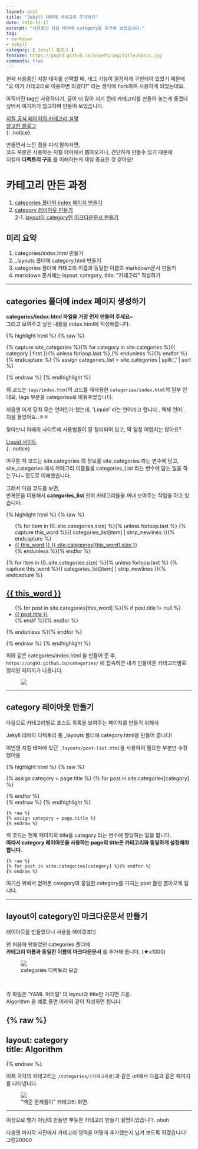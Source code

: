 ```yaml
---
layout: post
title: "Jekyll 테마에 카테고리 추가하기"
date: 2018-11-17
excerpt: "사용중인 지킬 테마에 category를 추가해 보았습니다."
tag:
- markdown
- jekyll
category: [ Jekyll 블로그 ]
feature: https://png93.github.io/assets/img/title/basic.jpg
comments: true
---
```



현재 사용중인 지킬 테마를 선택할 때, 태그 기능이 깔끔하게 구현되어 있었기 때문에 "오 이거 카테고리로 이용하면 되겠다!" 라는 생각에 Fork하여 사용하게 되었는데요.  

아직까진 tag만 사용하다가, 글이 더 많아 지기 전에 카테고리를 만들어 놓는게 좋겠다 싶어서 여기저기 참고하며 만들어 보았습니다.  

[지킬 공식 페이지의 카테고리 설명](https://jekyllrb-ko.github.io/docs/posts/#%ED%8F%AC%EC%8A%A4%ED%8A%B8%EC%9D%98-%EC%B9%B4%ED%85%8C%EA%B3%A0%EB%A6%AC%EC%99%80-%ED%83%9C%EA%B7%B8-%ED%91%9C%EC%8B%9C%ED%95%98%EA%B8%B0)  
[참고한 블로그](https://devyurim.github.io/development%20environment/github%20blog/2018/08/07/blog-6.html)  
{: .notice}


만들면서 느낀 점을 미리 말하자면,  
코드 부분은 사용하는 지킬 테마에서 뽑아오거나, 간단하게 만들수 있기 때문에  
지킬의 __디렉토리 구조__ 를 이해하는게 제일 중요한 것 같아요!


# 카테고리 만든 과정

1. [categories 폴더와 index 페이지 만들기](#categories-폴더에-index-페이지-생성하기)
2. [category 레이아웃 만들기](#category-레이아웃-만들기)  
    2-1. [layout이 category인 마크다운문서 만들기](#layout이-category인-마크다운문서-만들기)

## 미리 요약
1. categories/index.html 만들기
2. \_layouts 폴더에 category.html 만들기
3. categories 폴더에 카테고리 이름과 동일한 이름의 markdown문서 만들기
4. markdown 문서에는 layout: category, title: "카테고리" 작성하기

- - -

## categories 폴더에 index 페이지 생성하기

__<hly> categories/index.html 파일을 가장 먼저 만들어 주세요~ </hly>__  
그리고 보여주고 싶은 내용을 index.html에 작성해줍니다.  

{% highlight html %}
{% raw %}

{% capture site_categories %}{% for category in site.categories %}{{ category | first }}{% unless forloop.last %},{% endunless %}{% endfor %}{% endcapture %}
{% assign categories_list = site_categories | split:',' | sort %}

{% endraw %}
{% endhighlight %}

위 코드는 `tags/index.html`의 코드를 재사용한 `categories/index.html`의 일부 인데요, tags 부분을 categories로 바꿔주었습니다.  

처음엔 이게 당최 무슨 언어인가 했는데, 'Liquid' 라는 언어라고 합니다.. 액체 언어... 처음 들었어요..ㅎㅎ  

찾아보니 아래의 사이트에 사용법들이 잘 정리되어 있고, 막 엄청 어렵지는 않아요?  

[Liquid 사이트](http://shopify.github.io/liquid/)  
{: .notice}

아무튼 저 코드는 <hly> site.categories 의 정보를 site_categories 라는 변수에 담고,  
site_categories 에서 카테고리 이름들을 categories_List 라는 변수에 담는 일을 하는구나~</hly> 정도로 이해했습니다.  

그래서 다음 코드를 보면,  
반복문을 이용해서 **<hly>categories_list</hly>** 안의 카테고리들을 꺼내 보여주는 작업을 하고 있습니다.

{% highlight html %}
{% raw %}

<ul class="entry-meta inline-list">
  {% for item in (0..site.categories.size) %}{% unless forloop.last %}
    {% capture this_word %}{{ categories_list[item] | strip_newlines }}{% endcapture %}
  	<li><a href="#{{ this_word }}" class="tag">
    <span class="term">{{ this_word }}</span>
    <span class="count">{{ site.categories[this_word].size }}</span>
    </a></li>
  {% endunless %}{% endfor %}
</ul>

{% for item in (0..site.categories.size) %}{% unless forloop.last %}
  {% capture this_word %}{{ categories_list[item] | strip_newlines }}{% endcapture %}
  <article>
	  <a href="{{site.url}}/categories/{{this_word}}"><h2 id="{{ this_word }}" class="tag-heading">{{ this_word }}</h2></a>
    <ul>
    {% for post in site.categories[this_word] %}{% if post.title != null %}
      <li class="entry-title"><a href="{{ site.url }}{{ post.url }}" title="{{ post.title }}">{{ post.title }}</a></li>
    {% endif %}{% endfor %}
		</ul>
    </article><!-- /.hentry -->
{% endunless %}{% endfor %}

{% endraw %}
{% endhighlight %}

위와 같은 categories/index.html 을 만들어 준 후,  
`https://png93.github.io/categories/` 에 접속하면 내가 만들어준 카테고리별로 정리된 페이지가 나옵니다.  

<figure>
    <img src="https://png93.github.io/assets/img/make-category/01.png">
</figure>

- - -

## category 레이아웃 만들기

다음으로 카테고리별로 포스트 목록을 보여주는 페이지를 만들기 위해서  

<hly>Jekyll 테마의 디렉토리 중 _layouts 폴더에 category.html을 만들어 줍니다!</hly>  

이번엔 지킬 테마에 있던 `_layouts/post-list.html`을 사용하여 필요한 부분만 수정했어용  

{% highlight html %}
{% raw %}
<div class="post-list">
      {% assign category = page.title %}
      {% for post in site.categories[category] %} <!-- 카테고리 조건 -->
            <ul>
              <!-- post 제목 나열 -->              
            </ul>
      {% endfor %}
</div>
{% endraw %}
{% endhighlight %}

<br/>

~~~
{% raw %}
{% assign category = page.title %}
{% endraw %}
~~~
위 코드는 현재 페이지의 title을 category 라는 변수에 할당하는 일을 합니다.  
__따라서 category 레이아웃을 사용하는 page의 title은 카테고리와 동일하게 설정해야 합니다.__  

~~~
{% raw %}
{% for post in site.categories[category] %}{% endfor %}
{% endraw %}
~~~
여기선 위에서 얻어온 category와 동일한 category를 가지는 post 들만 뽑아오게 됩니다.  

- - -

## layout이 category인 마크다운문서 만들기  

레이아웃을 만들었으니 사용을 해야겠죠!:)  

맨 처음에 만들었던 categories 폴더에  
__카테고리 이름과 동일한 이름의 마크다운문서__ 를 추가해 줍니다. <hlr>(★x1000)</hlr>

<figure>
    <img src="https://png93.github.io/assets/img/make-category/03.JPG">
    <figcaption>categories 디렉토리 모습</figcaption>
</figure>

<br/>

각 파일은 'YAML 머리말' 의 layout과 title만 가지면 끄읕.  
Algorithm 을 예로 들면 아래와 같이 작성하면 됩니다.

{% raw %}
---
layout: category  
title: Algorithm
---
{% endraw %}


이제 각각의 카테고리는 `/categories/(카테고리명)`과 같은 url에서 다음과 같은 페이지를 나타냅니다.  

<figure>
    <img src="https://png93.github.io/assets/img/make-category/02.png">
    <figcaption>"백준 문제풀이" 카테고리 화면.</figcaption>
</figure>

- - -

이상으로 별거 아닌데 만들면 뿌듯한 카테고리 만들기 설명이었습니다. ohoh   

다음엔 마지막 사진에서 카테고리 영역을 어떻게 추가했는지 남겨 보도록 하겠습니다! 그럼20000
